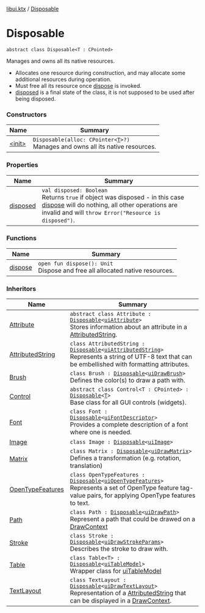 [libui.ktx](../index.md) / [Disposable](./index.md)

# Disposable

`abstract class Disposable<T : CPointed>`

Manages and owns all its native resources.

* Allocates one resource during construction,
    and may allocate some additional resources during operation.
* Must free all its resource once [dispose](dispose.md) is invoked.
* [disposed](disposed.md) is a final state of the class, it is not supposed
    to be used after being disposed.

### Constructors

| Name | Summary |
|---|---|
| [&lt;init&gt;](-init-.md) | `Disposable(alloc: CPointer<`[`T`](index.md#T)`>?)`<br>Manages and owns all its native resources. |

### Properties

| Name | Summary |
|---|---|
| [disposed](disposed.md) | `val disposed: Boolean`<br>Returns `true` if object was disposed - in this case [dispose](dispose.md) will do nothing, all other operations are invalid and will `throw Error("Resource is disposed")`. |

### Functions

| Name | Summary |
|---|---|
| [dispose](dispose.md) | `open fun dispose(): Unit`<br>Dispose and free all allocated native resources. |

### Inheritors

| Name | Summary |
|---|---|
| [Attribute](../-attribute/index.md) | `abstract class Attribute : `[`Disposable`](./index.md)`<`[`uiAttribute`](../../libui/ui-attribute.md)`>`<br>Stores information about an attribute in a [AttributedString](../-attributed-string/index.md). |
| [AttributedString](../-attributed-string/index.md) | `class AttributedString : `[`Disposable`](./index.md)`<`[`uiAttributedString`](../../libui/ui-attributed-string.md)`>`<br>Represents a string of UTF-8 text that can be embellished with formatting attributes. |
| [Brush](../-brush/index.md) | `class Brush : `[`Disposable`](./index.md)`<`[`uiDrawBrush`](../../libui/ui-draw-brush/index.md)`>`<br>Defines the color(s) to draw a path with. |
| [Control](../-control/index.md) | `abstract class Control<T : CPointed> : `[`Disposable`](./index.md)`<`[`T`](../-control/index.md#T)`>`<br>Base class for all GUI controls (widgets). |
| [Font](../-font/index.md) | `class Font : `[`Disposable`](./index.md)`<`[`uiFontDescriptor`](../../libui/ui-font-descriptor/index.md)`>`<br>Provides a complete description of a font where one is needed. |
| [Image](../-image/index.md) | `class Image : `[`Disposable`](./index.md)`<`[`uiImage`](../../libui/ui-image.md)`>` |
| [Matrix](../-matrix/index.md) | `class Matrix : `[`Disposable`](./index.md)`<`[`uiDrawMatrix`](../../libui/ui-draw-matrix/index.md)`>`<br>Defines a transformation (e.g. rotation, translation) |
| [OpenTypeFeatures](../-open-type-features/index.md) | `class OpenTypeFeatures : `[`Disposable`](./index.md)`<`[`uiOpenTypeFeatures`](../../libui/ui-open-type-features.md)`>`<br>Represents a set of OpenType feature tag-value pairs, for applying OpenType features to text. |
| [Path](../-path/index.md) | `class Path : `[`Disposable`](./index.md)`<`[`uiDrawPath`](../../libui/ui-draw-path.md)`>`<br>Represent a path that could be drawed on a [DrawContext](../-draw-context.md) |
| [Stroke](../-stroke/index.md) | `class Stroke : `[`Disposable`](./index.md)`<`[`uiDrawStrokeParams`](../../libui/ui-draw-stroke-params/index.md)`>`<br>Describes the stroke to draw with. |
| [Table](../-table/index.md) | `class Table<T> : `[`Disposable`](./index.md)`<`[`uiTableModel`](../../libui/ui-table-model.md)`>`<br>Wrapper class for [uiTableModel](../../libui/ui-table-model.md) |
| [TextLayout](../-text-layout/index.md) | `class TextLayout : `[`Disposable`](./index.md)`<`[`uiDrawTextLayout`](../../libui/ui-draw-text-layout.md)`>`<br>Representation of a [AttributedString](../-attributed-string/index.md) that can be displayed in a [DrawContext](../-draw-context.md). |
